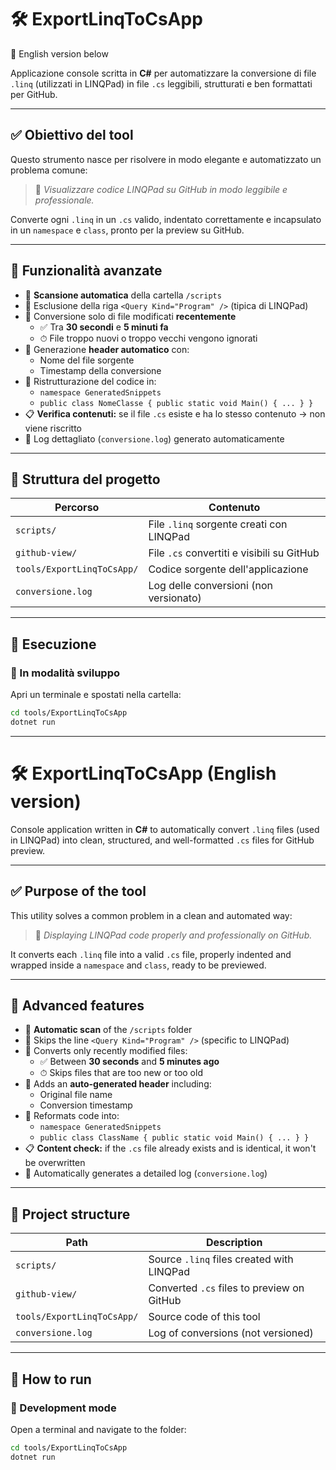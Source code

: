 # 🛠 ExportLinqToCsApp

🔽 English version below

Applicazione console scritta in **C#** per automatizzare la conversione di file `.linq` (utilizzati in LINQPad) in file `.cs` leggibili, strutturati e ben formattati per GitHub.

---

## ✅ Obiettivo del tool

Questo strumento nasce per risolvere in modo elegante e automatizzato un problema comune:

> 🧩 *Visualizzare codice LINQPad su GitHub in modo leggibile e professionale.*

Converte ogni `.linq` in un `.cs` valido, indentato correttamente e incapsulato in un `namespace` e `class`, pronto per la preview su GitHub.

---

## 🧠 Funzionalità avanzate

- 🔎 **Scansione automatica** della cartella `/scripts`
- 🚫 Esclusione della riga `<Query Kind="Program" />` (tipica di LINQPad)
- 🎯 Conversione solo di file modificati **recentemente**
  - ✅ Tra **30 secondi** e **5 minuti fa**
  - ⏱ File troppo nuovi o troppo vecchi vengono ignorati
- 📝 Generazione **header automatico** con:
  - Nome del file sorgente
  - Timestamp della conversione
- 🧠 Ristrutturazione del codice in:
  - `namespace GeneratedSnippets`
  - `public class NomeClasse { public static void Main() { ... } }`
- 📋 **Verifica contenuti:** se il file `.cs` esiste e ha lo stesso contenuto → non viene riscritto
- 📄 Log dettagliato (`conversione.log`) generato automaticamente

---

## 📁 Struttura del progetto

| Percorso | Contenuto |
|----------|-----------|
| `scripts/` | File `.linq` sorgente creati con LINQPad |
| `github-view/` | File `.cs` convertiti e visibili su GitHub |
| `tools/ExportLinqToCsApp/` | Codice sorgente dell'applicazione |
| `conversione.log` | Log delle conversioni (non versionato) |

---

## 🚀 Esecuzione

### 🧪 In modalità sviluppo

Apri un terminale e spostati nella cartella:

```bash
cd tools/ExportLinqToCsApp
dotnet run
```

---

# 🛠 ExportLinqToCsApp (English version)

Console application written in **C#** to automatically convert `.linq` files (used in LINQPad) into clean, structured, and well-formatted `.cs` files for GitHub preview.

---

## ✅ Purpose of the tool

This utility solves a common problem in a clean and automated way:

> 🧩 *Displaying LINQPad code properly and professionally on GitHub.*

It converts each `.linq` file into a valid `.cs` file, properly indented and wrapped inside a `namespace` and `class`, ready to be previewed.

---

## 🧠 Advanced features

- 🔎 **Automatic scan** of the `/scripts` folder
- 🚫 Skips the line `<Query Kind="Program" />` (specific to LINQPad)
- 🎯 Converts only recently modified files:
  - ✅ Between **30 seconds** and **5 minutes ago**
  - ⏱ Skips files that are too new or too old
- 📝 Adds an **auto-generated header** including:
  - Original file name
  - Conversion timestamp
- 🧠 Reformats code into:
  - `namespace GeneratedSnippets`
  - `public class ClassName { public static void Main() { ... } }`
- 📋 **Content check:** if the `.cs` file already exists and is identical, it won't be overwritten
- 📄 Automatically generates a detailed log (`conversione.log`)

---

## 📁 Project structure

| Path | Description |
|------|-------------|
| `scripts/` | Source `.linq` files created with LINQPad |
| `github-view/` | Converted `.cs` files to preview on GitHub |
| `tools/ExportLinqToCsApp/` | Source code of this tool |
| `conversione.log` | Log of conversions (not versioned) |

---

## 🚀 How to run

### 🧪 Development mode

Open a terminal and navigate to the folder:

```bash
cd tools/ExportLinqToCsApp
dotnet run

